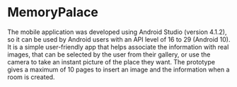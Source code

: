# MemoryPalace
The mobile application was developed using Android Studio (version 4.1.2), so it can be used by Android 
users with an API level of 16 to 29 (Android 10). It is a simple user-friendly app that helps associate the 
information with real images, that can be selected by the user from their gallery, or use the camera to take an 
instant picture of the place they want. The prototype gives a maximum of 10 pages to insert 
an image and the information when a room is created. 
